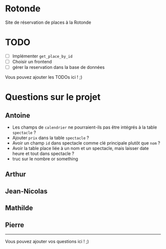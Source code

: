 # Rotonde

Site de réservation de places à la Rotonde

# TODO

- [ ] Implémenter `get_place_by_id`
- [ ] Choisir un frontend
- [ ] gérer la reservation dans la base de données

Vous pouvez ajouter les TODOs ici ! ;)

# Questions sur le projet

## Antoine

- Les champs de `calendrier` ne pourraient-ils pas être intégrés à la table `spectacle` ?
- Ajouter `prix` dans la table `spectacle` ?
- Avoir un champ `id` dans spectacle comme clé principale plutôt que `nom` ?
- Avoir la table place liée à un nom et un spectacle, mais laisser date heure et tout dans spectacle ?
- truc sur le nombre or something

## Arthur

## Jean-Nicolas

## Mathilde

## Pierre

---

Vous pouvez ajouter vos questions ici ! ;)
